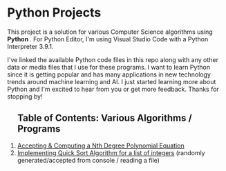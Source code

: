 <h1> Python Projects </h1>
<p> This project is a solution for various Computer Science algorithms using <b> Python </b>. For Python Editor, I'm using Visual Studio Code with a Python Interpreter 3.9.1.</p>

<p> I've linked the available Python code files in this repo along with any other data or media files that I use for these programs. I want to learn Python 
since it is getting popular and has many applications in new technology trends around machine learning and AI. I just started learning more about Python and I'm excited to 
hear from you or get more feedback. Thanks for stopping by!</p>

<ol><h2>Table of Contents: Various Algorithms / Programs</h2>
<li><a href="https://github.com/WarrenElliot/Python-Projects/blob/main/Polynomial.py">Accepting & Computing a Nth Degree Polynomial Equation</a></li>
<li><a href="https://github.com/WarrenElliot/Python-Projects/blob/main/Quick-Sort.py">Implementing Quick Sort Algorithm for a list of integers</a> (randomly generated/accepted from console / reading a file)</li>
</ol>
